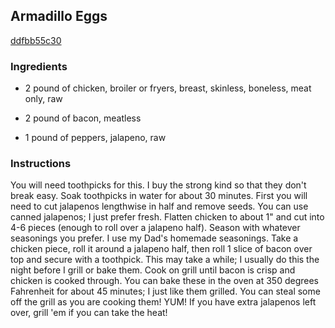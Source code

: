 ## Armadillo Eggs

[ddfbb55c30](http://www.food.com/recipe/armadillo-eggs-125025)

### Ingredients

 - 2 pound of chicken, broiler or fryers, breast, skinless, boneless, meat only, raw

 - 2 pound of bacon, meatless

 - 1 pound of peppers, jalapeno, raw

### Instructions

You will need toothpicks for this. I buy the strong kind so that they don't break easy. Soak toothpicks in water for about 30 minutes. First you will need to cut jalapenos lengthwise in half and remove seeds. You can use canned jalapenos; I just prefer fresh. Flatten chicken to about 1" and cut into 4-6 pieces (enough to roll over a jalapeno half). Season with whatever seasonings you prefer. I use my Dad's homemade seasonings. Take a chicken piece, roll it around a jalapeno half, then roll 1 slice of bacon over top and secure with a toothpick. This may take a while; I usually do this the night before I grill or bake them. Cook on grill until bacon is crisp and chicken is cooked through. You can bake these in the oven at 350 degrees Fahrenheit for about 45 minutes; I just like them grilled. You can steal some off the grill as you are cooking them! YUM! If you have extra jalapenos left over, grill 'em if you can take the heat!